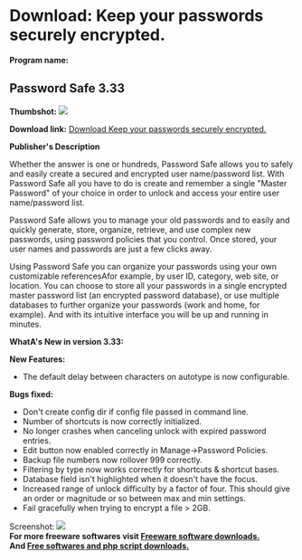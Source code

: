 # Download: Keep your passwords securely encrypted.

**Program name:**

## Password Safe 3.33

  
**Thumbshot:** ![](http://www.freewarefiles.com/screenshot/pwordsafe32_md.jpg)   
  
**Download link:** [Download Keep your passwords securely encrypted.](http://freesoftwares.boysofts.com/Password-Safe_program_14518.html)  
  


**Publisher's Description**  
  


Whether the answer is one or hundreds, Password Safe allows you to safely and easily create a secured and encrypted user name/password list. With Password Safe all you have to do is create and remember a single "Master Password" of your choice in order to unlock and access your entire user name/password list. 

Password Safe allows you to manage your old passwords and to easily and quickly generate, store, organize, retrieve, and use complex new passwords, using password policies that you control. Once stored, your user names and passwords are just a few clicks away.

Using Password Safe you can organize your passwords using your own customizable referencesAfor example, by user ID, category, web site, or location. You can choose to store all your passwords in a single encrypted master password list (an encrypted password database), or use multiple databases to further organize your passwords (work and home, for example). And with its intuitive interface you will be up and running in minutes. 

**WhatA's New in version 3.33:**

**New Features:**

  * The default delay between characters on autotype is now configurable. 

**Bugs fixed:**

  * Don't create config dir if config file passed in command line. 
  * Number of shortcuts is now correctly initialized. 
  * No longer crashes when canceling unlock with expired password entries. 
  * Edit button now enabled correctly in Manage->Password Policies. 
  * Backup file numbers now rollover 999 correctly. 
  * Filtering by type now works correctly for shortcuts & shortcut bases. 
  * Database field isn't highlighted when it doesn't have the focus. 
  * Increased range of unlock difficulty by a factor of four. This should give an order or magnitude or so between max and min settings. 
  * Fail gracefully when trying to encrypt a file > 2GB. 

  
  
Screenshot: ![](http://www.freewarefiles.com/screenshot/pwordsafe32.jpg)   
**For more freeware softwares visit [Freeware software downloads.](http://freesoftwares.boysofts.com/)**   
**And [Free softwares and php script downloads.](http://www.boysofts.com/)**
